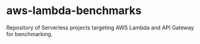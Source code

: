 # aws-lambda-benchmarks
Repository of Serverless projects targeting AWS Lambda and API Gateway for benchmarking.
